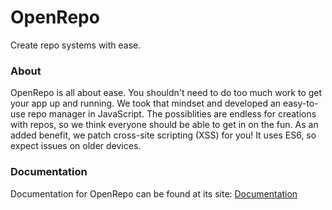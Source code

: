 # OpenRepo
Create repo systems with ease. 

### About
OpenRepo is all about ease. You shouldn't need to do too much work to get your app up and running. We took that mindset and developed an easy-to-use repo manager in JavaScript. The possiblities are endless for creations with repos, so we think everyone should be able to get in on the fun. As an added benefit, we patch cross-site scripting (XSS) for you! It uses ES6, so expect issues on older devices.

### Documentation
Documentation for OpenRepo can be found at its site: [Documentation](https://openrepo.zenithdevs.com)

